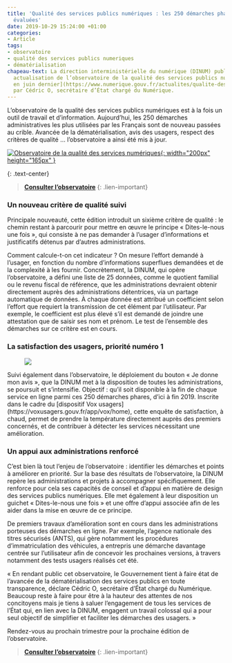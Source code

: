 ```yaml
---
title: 'Qualité des services publics numériques : les 250 démarches phares de nouveau
  évaluées'
date: 2019-10-29 15:24:00 +01:00
categories:
- Article
tags:
- observatoire
- qualité des services publics numeriques
- dématérialisation
chapeau-text: La direction interministérielle du numérique (DINUM) publie la première
  actualisation de l’observatoire de la qualité des services publics numériques [lancé
  en juin dernier](https://www.numerique.gouv.fr/actualites/qualite-des-services-numeriques-deux-nouveaux-outils-pour-suivre-lavancee-de-la-dematerialisation-et-recueillir-lavis-des-usagers/)
  par Cédric O, secrétaire d’État chargé du Numérique.
---
```


L’observatoire de la qualité des services publics numériques  est à la fois un outil de travail et d’information. Aujourd’hui, les 250 démarches administratives les plus utilisées par les Français sont de nouveau passées au crible. Avancée de la dématérialisation, avis des usagers, respect des critères de qualité … l’observatoire a ainsi été mis à jour.

[![Observatoire de la qualité des services numériques](/uploads/capture-observatoire-oct2019-851502.png){: width="200px" height="165px" }](https://observatoire.numerique.gouv.fr/)

{: .text-center}
> **[Consulter l’observatoire](https://observatoire.numerique.gouv.fr/)**
{: .lien-important}


### **Un nouveau critère de qualité suivi**

Principale nouveauté, cette édition introduit un sixième critère de qualité : le chemin restant à parcourir pour mettre en œuvre le principe « Dites-le-nous une fois », qui consiste à ne pas demander à l’usager d’informations et justificatifs détenus par d’autres administrations.

Comment calcule-t-on cet indicateur ? On mesure l’effort demandé à l’usager, en fonction du nombre d’informations superflues demandées et de la complexité à les fournir. Concrètement, la DINUM, qui opère l’observatoire, a défini une liste de 25 données, comme le quotient familial ou le revenu fiscal de référence, que les administrations devraient obtenir directement auprès des administrations détentrices, via un partage automatique de données. À chaque donnée est attribué un coefficient selon l’effort que requiert la transmission de cet élément par l’utilisateur. Par exemple, le coefficient est plus élevé s’il est demandé de joindre une attestation que de saisir ses nom et prénom. Le test de l’ensemble des démarches sur ce critère est en cours.

### La satisfaction des usagers, priorité numéro 1

<figure class='image-right' style='width: 30%;' margin='0'><img src="/uploads/Bouton_Je_donne_mon_avis.svg"/></figure>Suivi également dans l’observatoire, le déploiement du bouton « Je donne mon avis », que la DINUM met à la disposition de toutes les administrations, se poursuit et s’intensifie. Objectif : qu’il soit disponible à la fin de chaque service en ligne parmi ces 250 démarches phares, d’ici à fin 2019. Inscrite dans le cadre du [dispositif Vox usagers](https://voxusagers.gouv.fr/app/vox/home), cette enquête de satisfaction, à chaud, permet de prendre la température directement auprès des premiers concernés, et de contribuer à détecter les services nécessitant une amélioration.

### Un appui aux administrations renforcé

C’est bien là tout l’enjeu de l’observatoire : identifier les démarches et points à améliorer en priorité. Sur la base des résultats de l’observatoire, la DINUM repère les administrations et projets à accompagner spécifiquement. Elle renforce pour cela ses capacités de conseil et d’appui en matière de design des services publics numériques. Elle met également à leur disposition un guichet « Dites-le-nous une fois » et une offre d’appui associée afin de les aider dans la mise en œuvre de ce principe.

De premiers travaux d’amélioration sont en cours dans les administrations porteuses des démarches en ligne. Par exemple, l’agence nationale des titres sécurisés (ANTS), qui gère notamment les procédures d’immatriculation des véhicules, a entrepris une démarche davantage centrée sur l’utilisateur afin de concevoir les prochaines versions, à travers notamment des tests usagers réalisés cet été. 

« En rendant public cet observatoire, le Gouvernement tient à faire état de l’avancée de la dématérialisation des services publics en toute transparence, déclare Cédric O, secrétaire d’État chargé du Numérique. Beaucoup reste à faire pour être à la hauteur des attentes de nos concitoyens mais je tiens à saluer l’engagement de tous les services de l’État qui, en lien avec la DINUM, engagent un travail colossal qui a pour seul objectif de simplifier et faciliter les démarches des usagers. »

Rendez-vous au prochain trimestre pour la prochaine édition de l’observatoire.


> **[Consulter l’observatoire](https://observatoire.numerique.gouv.fr/)**
{: .lien-important}